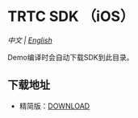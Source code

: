 # TRTC SDK （iOS）

_中文 | [English](README.en.md)_

Demo编译时会自动下载SDK到此目录。

## 下载地址
- 精简版：[DOWNLOAD](https://liteav.sdk.qcloud.com/download/latest/TXLiteAVSDK_TRTC_iOS_latest.zip)
